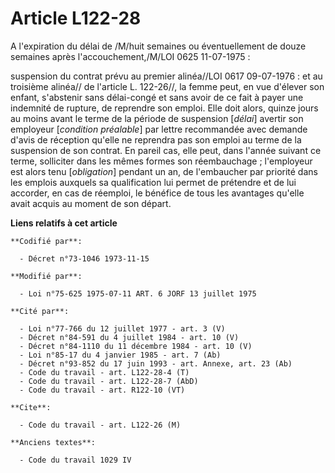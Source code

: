 # Article L122-28

A l'expiration du délai de /M/huit semaines ou éventuellement de douze semaines après l'accouchement,/M/LOI  0625
11-07-1975 :

suspension du contrat prévu au premier alinéa//LOI  0617 09-07-1976 : et au troisième alinéa// de l'article L. 122-26//, la
femme peut, en vue d'élever son enfant, s'abstenir sans délai-congé et sans avoir de ce fait à payer une indemnité de
rupture, de reprendre son emploi. Elle doit alors, quinze jours au moins avant le terme de la période de suspension [*délai*]
avertir son employeur [*condition préalable*]  par lettre recommandée avec demande d'avis de réception qu'elle ne reprendra
pas son emploi au terme de la suspension de son contrat. En pareil cas, elle peut, dans l'année suivant ce terme, solliciter
dans les mêmes formes son réembauchage ; l'employeur est alors tenu [*obligation*] pendant un an, de l'embaucher par priorité
dans les emplois auxquels sa qualification lui permet de prétendre et de lui accorder, en cas de réemploi, le bénéfice de
tous les avantages qu'elle avait acquis au moment de son départ.

**Liens relatifs à cet article**

	**Codifié par**:

	  - Décret n°73-1046 1973-11-15

	**Modifié par**:

	  - Loi n°75-625 1975-07-11 ART. 6 JORF 13 juillet 1975

	**Cité par**:

	  - Loi n°77-766 du 12 juillet 1977 - art. 3 (V)
	  - Décret n°84-591 du 4 juillet 1984 - art. 10 (V)
	  - Décret n°84-1110 du 11 décembre 1984 - art. 10 (V)
	  - Loi n°85-17 du 4 janvier 1985 - art. 7 (Ab)
	  - Décret n°93-852 du 17 juin 1993 - art. Annexe, art. 23 (Ab)
	  - Code du travail - art. L122-28-4 (T)
	  - Code du travail - art. L122-28-7 (AbD)
	  - Code du travail - art. R122-10 (VT)

	**Cite**:

	  - Code du travail - art. L122-26 (M)

	**Anciens textes**:

	  - Code du travail 1029 IV
